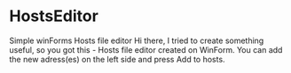 # HostsEditor
Simple winForms Hosts file editor
Hi there, I tried to create something useful, so you got this - Hosts file editor created on WinForm.
You can add the new adress(es) on the left side and press Add to hosts.
